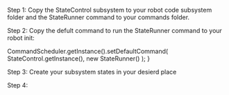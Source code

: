 Step 1:
Copy the StateControl subsystem to your robot code subsystem folder and the StateRunner command to your commands folder.

Step 2:
Copy the defult command to run the StateRunner command to your robot init:

CommandScheduler.getInstance().setDefaultCommand(
        StateControl.getInstance(), new StateRunner() );
  }


Step 3:
Create your subsystem states in your desierd place

Step 4:


